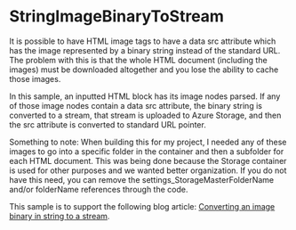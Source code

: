 # StringImageBinaryToStream
It is possible to have HTML image tags to have a data src attribute which has the image represented by a binary string instead of the standard URL.  The problem with this is that the whole HTML document (including the images) must be downloaded altogether and you lose the ability to cache those images.

In this sample, an inputted HTML block has its image nodes parsed.  If any of those image nodes contain a data src attribute, the binary string is converted to a stream, that stream is uploaded to Azure Storage, and then the src attribute is converted to standard URL pointer.

Something to note:  When building this for my project, I needed any of these images to go into a specific folder in the container and then a subfolder for each HTML document.  This was being done because the Storage container is used for other purposes and we wanted better organization.  If you do not have this need, you can remove the settings_StorageMasterFolderName and/or folderName references through the code.

This sample is to support the following blog article: [Converting an image binary in string to a stream](https://www.chadgreen.com/2019/10/27/converting-an-image-binary-in-string-to-a-stream/).